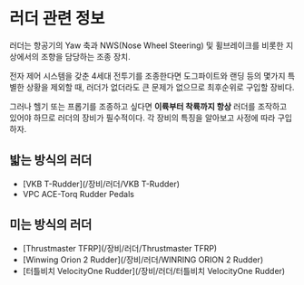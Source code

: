 # 러더 관련 정보
러더는 항공기의 Yaw 축과 NWS(Nose Wheel Steering) 및 휠브레이크를 비롯한 지상에서의 조향을 담당하는 조종 장치.

전자 제어 시스템을 갖춘 4세대 전투기를 조종한다면 도그파이트와 랜딩 등의 몇가지 특별한 상황을 제외할 때, 러더가 없더라도 큰 문제가 없으므로 최후순위로 구입할 장비다.

그러나 헬기 또는 프롭기를 조종하고 싶다면 **이륙부터 착륙까지 항상** 러더를 조작하고 있어야 하므로 러더의 장비가 필수적이다. 각 장비의 특징을 알아보고 사정에 따라 구입하자.

## 밟는 방식의 러더
* [VKB T-Rudder](/장비/러더/VKB T-Rudder)
* VPC ACE-Torq Rudder Pedals

## 미는 방식의 러더
* [Thrustmaster TFRP](/장비/러더/Thrustmaster TFRP)
* [Winwing Orion 2 Rudder](/장비/러더/WINRING ORION 2 Rudder)
* [터틀비치 VelocityOne Rudder](/장비/러더/터틀비치 VelocityOne Rudder)
